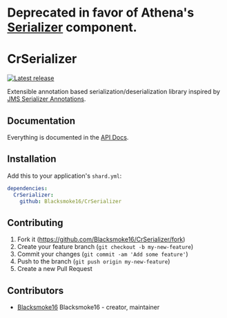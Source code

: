 # Deprecated in favor of Athena's [Serializer](https://github.com/athena-framework/serializer) component.

# CrSerializer
[![Latest release](https://img.shields.io/github/release/Blacksmoke16/CrSerializer.svg?style=flat-square)](https://github.com/Blacksmoke16/CrSerializer/releases)

Extensible annotation based serialization/deserialization library inspired by [JMS Serializer Annotations](https://jmsyst.com/libs/serializer/master/reference/annotations).

## Documentation

Everything is documented in the [API Docs](https://blacksmoke16.github.io/CrSerializer/CrSerializer.html).

## Installation

Add this to your application's `shard.yml`:

```yaml
dependencies:
  CrSerializer:
    github: Blacksmoke16/CrSerializer
```

## Contributing

1. Fork it (https://github.com/Blacksmoke16/CrSerializer/fork)
2. Create your feature branch (`git checkout -b my-new-feature`)
3. Commit your changes (`git commit -am 'Add some feature'`)
4. Push to the branch (`git push origin my-new-feature`)
5. Create a new Pull Request

## Contributors

- [Blacksmoke16](https://github.com/Blacksmoke16) Blacksmoke16 - creator, maintainer
